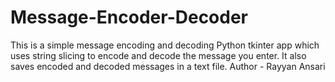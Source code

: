# Message-Encoder-Decoder
This is a simple message encoding and decoding Python tkinter app which uses string slicing to encode and decode the message you enter. It also saves encoded and decoded messages in a text file.
Author - Rayyan Ansari